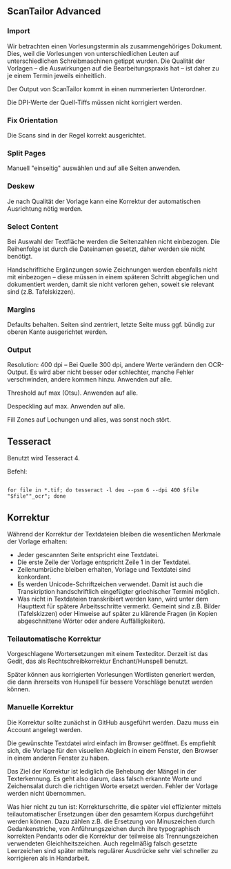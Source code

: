 

## ScanTailor Advanced

### Import

Wir betrachten einen Vorlesungstermin als zusammengehöriges Dokument. Dies, weil die Vorlesungen von unterschiedlichen Leuten auf unterschiedlichen Schreibmaschinen getippt wurden. Die Qualität der Vorlagen – die Auswirkungen auf die Bearbeitungspraxis hat – ist daher zu je einem Termin jeweils einheitlich.

Der Output von ScanTailor kommt in einen nummerierten Unterordner.

Die DPI-Werte der Quell-Tiffs müssen nicht korrigiert werden.

### Fix Orientation

Die Scans sind in der Regel korrekt ausgerichtet.

### Split Pages

Manuell "einseitig" auswählen und auf alle Seiten anwenden.

### Deskew

Je nach Qualität der Vorlage kann eine Korrektur der automatischen Ausrichtung nötig werden.

### Select Content

Bei Auswahl der Textfläche werden die Seitenzahlen nicht einbezogen. Die Reihenfolge ist durch die Dateinamen gesetzt, daher werden sie nicht benötigt.

Handschrifltiche Ergänzungen sowie Zeichnungen werden ebenfalls nicht mit einbezogen – diese müssen in einem späteren Schritt abgeglichen und dokumentiert werden, damit sie nicht verloren gehen, soweit sie relevant sind (z.B. Tafelskizzen).

### Margins

Defaults behalten. Seiten sind zentriert, letzte Seite muss ggf. bündig zur oberen Kante ausgerichtet werden.


### Output

Resolution: 400 dpi – Bei Quelle 300 dpi, andere Werte verändern den OCR-Output. Es wird aber nicht besser oder schlechter, manche Fehler verschwinden, andere kommen hinzu. Anwenden auf alle.

Threshold auf max (Otsu). Anwenden auf alle.

Despeckling auf max. Anwenden auf alle.

Fill Zones auf Lochungen und alles, was sonst noch stört.


## Tesseract

Benutzt wird Tesseract 4.

Befehl:

~~~

for file in *.tif; do tesseract -l deu --psm 6 --dpi 400 $file "$file""_ocr"; done

~~~


## Korrektur

Während der Korrektur der Textdateien bleiben die wesentlichen Merkmale der Vorlage erhalten:

* Jeder gescannten Seite entspricht eine Textdatei.
* Die erste Zeile der Vorlage entspricht Zeile 1 in der Textdatei.
* Zeilenumbrüche bleiben erhalten, Vorlage und Textdatei sind konkordant.
* Es werden Unicode-Schriftzeichen verwendet. Damit ist auch die Transkription handschriftlich eingefügter griechischer Termini möglich.
* Was nicht in Textdateien transkribiert werden kann, wird unter dem Haupttext für spätere Arbeitsschritte vermerkt. Gemeint sind z.B. Bilder (Tafelskizzen) oder Hinweise auf später zu klärende Fragen (in Kopien abgeschnittene Wörter oder andere Auffälligkeiten).


### Teilautomatische Korrektur

Vorgeschlagene Wortersetzungen mit einem Texteditor. Derzeit ist das Gedit, das als Rechtschreibkorrektur Enchant/Hunspell benutzt.

Später können aus korrigierten Vorlesungen Wortlisten generiert werden, die dann ihrerseits von Hunspell für bessere Vorschläge benutzt werden können.

###  Manuelle Korrektur

Die Korrektur sollte zunächst in GitHub ausgeführt werden. Dazu muss ein Account angelegt werden. 

Die gewünschte Textdatei wird einfach im Browser geöffnet. Es empfiehlt sich, die Vorlage für den visuellen Abgleich in einem Fenster, den Browser in einem anderen Fenster zu haben.

Das Ziel der Korrektur ist lediglich die Behebung der Mängel in der Texterkennung. Es geht also darum, dass falsch erkannte Worte und Zeichensalat durch die richtigen Worte ersetzt werden. Fehler der Vorlage werden nicht übernommen.

Was hier nicht zu tun ist: Korrekturschritte, die später viel effizienter mittels teilautomatischer Ersetzungen über den gesamtem Korpus durchgeführt werden können. Dazu zählen z.B. die Ersetzung von Minuszeichen durch Gedankenstriche, von Anführungszeichen durch ihre typographisch korrekten Pendants oder die Korrektur der teilweise als Trennungszeichen verwendeten Gleichheitszeichen. Auch regelmäßig falsch gesetzte Leerzeichen sind später mittels regulärer Ausdrücke sehr viel schneller zu korrigieren als in Handarbeit.






